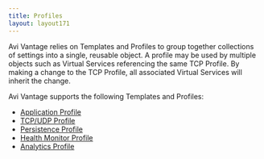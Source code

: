 ```yaml
---
title: Profiles
layout: layout171
---
```

Avi Vantage relies on Templates and Profiles to group together collections of settings into a single, reusable object. A profile may be used by multiple objects such as Virtual Services referencing the same TCP Profile. By making a change to the TCP Profile, all associated Virtual Services will inherit the change.

Avi Vantage supports the following Templates and Profiles:

* <a href="/docs/17.1/configuration-guide/templates/profiles/application-profile/">Application Profile</a> 
* <a href="/docs/17.1/configuration-guide/templates/profiles/tcpudp-profile">TCP/UDP Profile</a> 
* <a href="/docs/17.1/configuration-guide/templates/profiles/persistence-profile">Persistence Profile</a> 
* <a href="/docs/17.1/configuration-guide/templates/profiles/health-monitor-profile">Health Monitor Profile</a> 
* <a href="/docs/17.1/configuration-guide/templates/profiles/analytics-profile">Analytics Profile</a>   